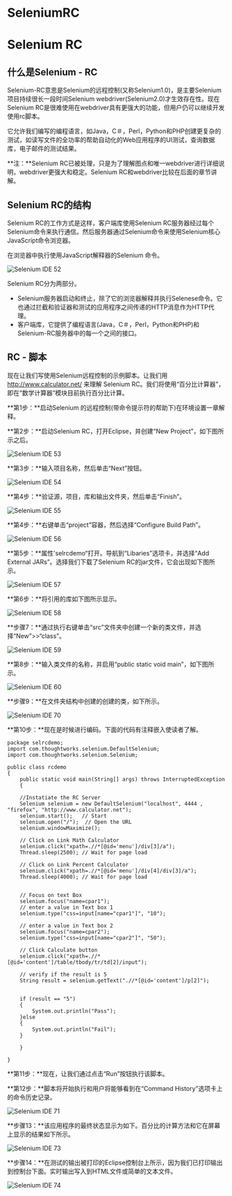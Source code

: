 # SeleniumRC

# Selenium RC

## 什么是Selenium - RC

Selenium-RC意思是Selenium的远程控制(又称Selenium1.0)，是主要Selenium项目持续很长一段时间Selenium webdriver(Selenium2.0)才生效存在性。现在Selenium RC是很难使用在webdriver具有更强大的功能，但用户仍可以继续开发使用rc脚本。

它允许我们编写的编程语言，如Java，C＃，Perl，Python和PHP创建更复杂的测试，如读写文件的全功率的帮助自动化的Web应用程序的UI测试，查询数据库，电子邮件的测试结果。

**注：**Selenium RC已被处理，只是为了理解图点和唯一webdriver进行详细说明，webdriver更强大和稳定。Selenium RC和webdriver比较在后面的章节讲解。

## Selenium RC的结构

Selenium RC的工作方式是这样，客户端库使用Selenium RC服务器经过每个Selenium命令来执行通信。然后服务器通过Selenium命令来使用Selenium核心JavaScript命令浏览器。

在浏览器中执行使用JavaScript解释器的Selenium 命令。

![Selenium IDE 52](http://www.yiibai.com/uploads/allimg/140926/1-14092606344Xc.jpg)

Selenium RC分为两部分。

- Selenium服务器启动和终止，除了它的浏览器解释并执行Selenese命令。它也通过拦截和验证器和测试的应用程序之间传递的HTTP消息作为HTTP代理。
- 客户端库，它提供了编程语言(Java，C＃，Perl，Python和PHP)和Selenium-RC服务器中的每一个之间的接口。

## RC - 脚本

现在让我们写使用Selenium远程控制的示例脚本。让我们用 http://www.calculator.net/ 来理解 Selenium RC。我们将使用“百分比计算器”，即在“数学计算器”模块目前执行百分比计算。

**第1步：**启动Selenium 的远程控制(带命令提示符的帮助下)在环境设置一章解释。

**第2步：**启动Selenium RC，打开Eclipse，并创建“New Project”，如下图所示之后。

![Selenium IDE 53](http://www.yiibai.com/uploads/allimg/140926/1-14092606351D60.jpg)

**第3步：**输入项目名称，然后单击“Next”按钮。

![Selenium IDE 54](http://www.yiibai.com/uploads/allimg/140926/1-140926063621X1.jpg)

**第4步：**验证源，项目，库和输出文件夹，然后单击“Finish”。

![Selenium IDE 55](http://www.yiibai.com/uploads/allimg/140926/1-140926063F9B3.jpg)

**第4步：**右键单击“project”容器，然后选择“Configure Build Path”。

![Selenium IDE 56](http://www.yiibai.com/uploads/allimg/140926/1-140926063P31N.jpg)

**第5步：**属性'selrcdemo“打开。导航到“Libaries”选项卡，并选择“Add External JARs”。选择我们下载了Selenium RC的jar文件，它会出现如下图所示。

![Selenium IDE 57](http://www.yiibai.com/uploads/allimg/140926/1-1409260639253E.jpg)

**第6步：**将引用的库如下图所示显示。

![Selenium IDE 58](http://www.yiibai.com/uploads/allimg/140926/1-140926064005T0.jpg)

**步骤7：**通过执行右键单击“src”文件夹中创建一个新的类文件，并选择“New”>>“class”。

![Selenium IDE 59](http://www.yiibai.com/uploads/allimg/140926/1-14092606405A36.jpg)

**第8步：**输入类文件的名称，并启用“public static void main”，如下图所示。

![Selenium IDE 60](http://www.yiibai.com/uploads/allimg/140926/1-14092606415O40.jpg)

**步骤9：**在文件夹结构中创建的创建的类，如下所示。

![Selenium IDE 70](http://www.yiibai.com/uploads/allimg/140926/1-140926064236331.jpg)

**第10步：**现在是时候进行编码。下面的代码有注释嵌入使读者了解。

```
package selrcdemo;
import com.thoughtworks.selenium.DefaultSelenium;
import com.thoughtworks.selenium.Selenium;

public class rcdemo 
{
	public static void main(String[] args) throws InterruptedException 
	{
		
	//Instatiate the RC Server
	Selenium selenium = new DefaultSelenium("localhost", 4444 , "firefox", "http://www.calculator.net");
	selenium.start();   // Start
	selenium.open("/");  // Open the URL
	selenium.windowMaximize();

	// Click on Link Math Calculator
	selenium.click("xpath=.//*[@id='menu']/div[3]/a");
	Thread.sleep(2500); // Wait for page load
	
	// Click on Link Percent Calculator
	selenium.click("xpath=.//*[@id='menu']/div[4]/div[3]/a");
	Thread.sleep(4000); // Wait for page load
	
	
	// Focus on text Box
	selenium.focus("name=cpar1");
	// enter a value in Text box 1
	selenium.type("css=input[name="cpar1"]", "10");

	// enter a value in Text box 2
	selenium.focus("name=cpar2");
	selenium.type("css=input[name="cpar2"]", "50");
	
	// Click Calculate button
	selenium.click("xpath=.//*[@id='content']/table/tbody/tr/td[2]/input");
	
	// verify if the result is 5
	String result = selenium.getText(".//*[@id='content']/p[2]");

		
	if (result == "5")
	{
		System.out.println("Pass");
	}else
	{
		System.out.println("Fail");
	}
		
	}

}

```

**第11步：**现在，让我们通过点击“Run”按钮执行该脚本。

**第12步：**脚本将开始执行和用户将能够看到在“Command History”选项卡上的命令历史记录。

![Selenium IDE 71](http://www.yiibai.com/uploads/allimg/140926/1-140926064435117.jpg)

**步骤13：**该应用程序的最终状态显示为如下。百分比的计算方法和它在屏幕上显示的结果如下所示。

![Selenium IDE 73](http://www.yiibai.com/uploads/allimg/140926/1-14092606452BL.jpg)

**步骤14：**在测试的输出被打印的Eclipse控制台上所示，因为我们已打印输出到控制台下面。实时输出写入到HTML文件或简单的文本文件。

![Selenium IDE 74](http://www.yiibai.com/uploads/allimg/140926/1-1409260646062B.jpg)